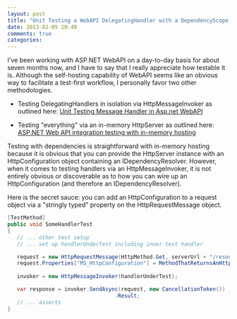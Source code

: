 ```yaml
---
layout: post
title: "Unit Testing a WebAPI DelegatingHandler with a DependencyScope via an HttpMessageInvoker"
date: 2013-02-05 20:49
comments: true
categories: 
---
```

 I've been working with ASP.NET WebAPI on a day-to-day basis for about seven months now, and I have to say that I really appreciate how testable it is. Although the self-hosting capability of WebAPI seems like an obvious way to facilitate a test-first workflow, I personally favor two other methodologies.

* Testing DelegatingHandlers in isolation via HttpMessageInvoker as outlined here: [Unit Testing Message Handler in Asp.net WebAPI](http://restoncode.azurewebsites.net/blog/2012/10/16/unit-testing-message-handler-in-asp-dot-net-webapi/)

* Testing "everything" via an in-memory HttpServer as outlined here: [ASP.NET Web API integration testing with in-memory hosting](http://www.strathweb.com/2012/06/asp-net-web-api-integration-testing-with-in-memory-hosting/)

Testing with dependencies is straightforward with in-memory hosting because it is obvious that you can provide the HttpServer instance with an HttpConfiguration object containing an IDependencyResolver. However, when it comes to testing handlers via an HttpMessageInvoker, it is not entirely obvious or discoverable as to how you can wire up an HttpConfiguration (and therefore an IDependencyResolver).

Here is the secret sauce: you can add an HttpConfiguration to a request object via a "stringly typed" property on the HttpRequestMessage object.

``` csharp  
[TestMethod]
public void SomeHandlerTest
{
   // ... other test setup
   // ... set up handlerUnderTest including inner test handler

   request = new HttpRequestMessage(HttpMethod.Get, serverUrl + "/resource/1?someParam=foo");
   request.Properties["MS_HttpConfiguration"] = MethodThatReturnsAnHttpConfigWithDepResolver();
            
   invoker = new HttpMessageInvoker(handlerUnderTest);

   var response = invoker.SendAsync(request, new CancellationToken())
                                  .Result;
   // ... asserts
}
```